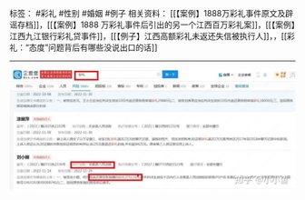 标签： #彩礼 #性别 #婚姻 #例子
相关资料： [[【案例】1888万彩礼事件原文及辟谣存档]]，[[【案例】1888 万彩礼事件后引出的另一个江西百万彩礼案]]，[[【案例】江西九江银行彩礼贷事件]]，[[【例子】江西高额彩礼未返还失信被执行人]]，，[[彩礼：“态度”问题背后有哪些没说出口的话]]
***
[![1673630130985.jpeg](https://raw.githubusercontent.com/bluntvoice/mypic/main/1673630130985.jpeg)](https://raw.githubusercontent.com/bluntvoice/mypic/main/1673630130985.jpeg)
